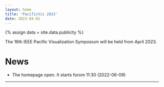```yaml
---
layout: home
title: 'PacificVis 2023'
date: 2023-04-01
---
```


{% assign data = site.data.publicity %}

The 16th IEEE Pacific Visualization Symposium will be held from April 2023.

# News

- The homepage open. It starts forom 11:30 (2022-06-09)

---
